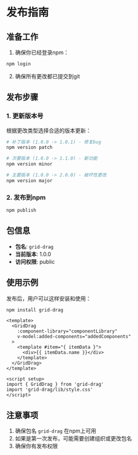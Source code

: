# 发布指南

## 准备工作

1. 确保你已经登录npm：
```bash
npm login
```

2. 确保所有更改都已提交到git

## 发布步骤

### 1. 更新版本号

根据更改类型选择合适的版本更新：

```bash
# 补丁版本 (1.0.0 -> 1.0.1) - 修复bug
npm version patch

# 次要版本 (1.0.0 -> 1.1.0) - 新功能
npm version minor

# 主要版本 (1.0.0 -> 2.0.0) - 破坏性更改
npm version major
```

### 2. 发布到npm

```bash
npm publish
```

## 包信息

- **包名**: `grid-drag`
- **当前版本**: 1.0.0
- **访问权限**: public

## 使用示例

发布后，用户可以这样安装和使用：

```bash
npm install grid-drag
```

```vue
<template>
  <GridDrag
    :component-library="componentLibrary"
    v-model:added-components="addedComponents"
  >
    <template #item="{ itemData }">
      <div>{{ itemData.name }}</div>
    </template>
  </GridDrag>
</template>

<script setup>
import { GridDrag } from 'grid-drag'
import 'grid-drag/lib/style.css'
</script>
```

## 注意事项

1. 确保包名 `grid-drag` 在npm上可用
2. 如果是第一次发布，可能需要创建组织或更改包名
3. 确保你有发布权限